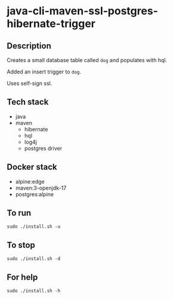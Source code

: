 # java-cli-maven-ssl-postgres-hibernate-trigger

## Description
Creates a small database table
called `dog` and populates with hql.

Added an insert trigger to `dog`.

Uses self-sign ssl.

## Tech stack
- java
- maven
  - hibernate
  - hql
  - log4j
  - postgres driver

## Docker stack
- alpine:edge
- maven:3-openjdk-17
- postgres:alpine

## To run
`sudo ./install.sh -u`

## To stop
`sudo ./install.sh -d`

## For help
`sudo ./install.sh -h`
